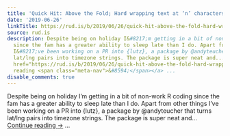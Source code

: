 ```yaml
---
title: 'Quick Hit: Above the Fold; Hard wrapping text at ‘n’ characters'
date: '2019-06-26'
linkTitle: https://rud.is/b/2019/06/26/quick-hit-above-the-fold-hard-wrapping-text-at-n-characters/
source: rud.is
description: Despite being on holiday I&#8217;m getting in a bit of non-work R coding
  since the fam has a greater ability to sleep late than I do. Apart from other things
  I&#8217;ve been working on a PR into {lutz}, a package by @andyteucher that turns
  lat/lng pairs into timezone strings. The package is super neat and... <a class="more-link"
  href="https://rud.is/b/2019/06/26/quick-hit-above-the-fold-hard-wrapping-text-at-n-characters/">Continue
  reading <span class="meta-nav">&#8594;</span></a> ...
disable_comments: true
---
```

Despite being on holiday I&#8217;m getting in a bit of non-work R coding since the fam has a greater ability to sleep late than I do. Apart from other things I&#8217;ve been working on a PR into {lutz}, a package by @andyteucher that turns lat/lng pairs into timezone strings. The package is super neat and... <a class="more-link" href="https://rud.is/b/2019/06/26/quick-hit-above-the-fold-hard-wrapping-text-at-n-characters/">Continue reading <span class="meta-nav">&#8594;</span></a> ...